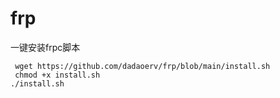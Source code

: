# frp
一键安装frpc脚本
```
 wget https://github.com/dadaoerv/frp/blob/main/install.sh
 chmod +x install.sh
./install.sh
```
